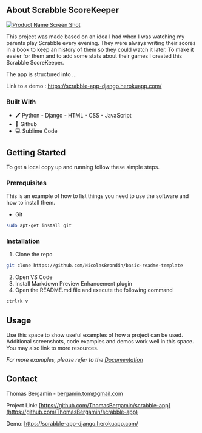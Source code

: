 <!-- ABOUT THE PROJECT -->
## About Scrabble ScoreKeeper

[![Product Name Screen Shot][product-screenshot]](https://example.com)

This project was made based on an idea I had when I was watching my parents play Scrabble every evening. They were always writing their scores in a book to keep an history of them so they could watch it later.
To make it easier for them and to add some stats about their games I created this Scrabble ScoreKeeper.

The app is structured into ...

Link to a demo : https://scrabble-app-django.herokuapp.com/

### Built With

* 🖊️ Python - Django - HTML - CSS - JavaScript
* 🐙 Github
* 💻 Sublime Code

<!-- GETTING STARTED -->
## Getting Started

To get a local copy up and running follow these simple steps.

### Prerequisites

This is an example of how to list things you need to use the software and how to install them.
* Git
```sh
sudo apt-get install git
```

### Installation
 
1. Clone the repo
```sh
git clone https://github.com/NicolasBrondin/basic-readme-template
```
2. Open VS Code
3. Install Markdown Preview Enhancement plugin
3. Open the README.md file and execute the following command
```sh
ctrl+k v
```


<!-- USAGE EXAMPLES -->
## Usage

Use this space to show useful examples of how a project can be used. Additional screenshots, code examples and demos work well in this space. You may also link to more resources.

_For more examples, please refer to the [Documentation](https://example.com)_


<!-- CONTACT -->
## Contact

Thomas Bergamin - bergamin.tom@gmail.com

Project Link: [https://github.com/ThomasBergamin/scrabble-app](https://github.com/ThomasBergamin/scrabble-app)

Demo: https://scrabble-app-django.herokuapp.com/



<!-- MARKDOWN LINKS & IMAGES -->
<!-- https://www.markdownguide.org/basic-syntax/#reference-style-links -->
[product-screenshot]: docs/cover.jpg
